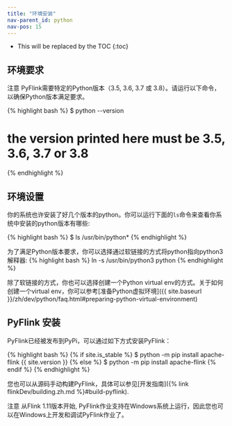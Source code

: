 ```yaml
---
title: "环境安装"
nav-parent_id: python
nav-pos: 15
---
```

<!--
Licensed to the Apache Software Foundation (ASF) under one
or more contributor license agreements.  See the NOTICE file
distributed with this work for additional information
regarding copyright ownership.  The ASF licenses this file
to you under the Apache License, Version 2.0 (the
"License"); you may not use this file except in compliance
with the License.  You may obtain a copy of the License at

  http://www.apache.org/licenses/LICENSE-2.0

Unless required by applicable law or agreed to in writing,
software distributed under the License is distributed on an
"AS IS" BASIS, WITHOUT WARRANTIES OR CONDITIONS OF ANY
KIND, either express or implied.  See the License for the
specific language governing permissions and limitations
under the License.
-->

* This will be replaced by the TOC
{:toc}

## 环境要求
<span class="label label-info">注意</span> PyFlink需要特定的Python版本（3.5, 3.6, 3.7 或 3.8）。请运行以下命令，以确保Python版本满足要求。

{% highlight bash %}
$ python --version
# the version printed here must be 3.5, 3.6, 3.7 or 3.8
{% endhighlight %}

## 环境设置

你的系统也许安装了好几个版本的python。你可以运行下面的`ls`命令来查看你系统中安装的python版本有哪些:

{% highlight bash %}
$ ls /usr/bin/python*
{% endhighlight %}

为了满足Python版本要求，你可以选择通过软链接的方式将python指向python3解释器:
{% highlight bash %}
ln -s /usr/bin/python3 python
{% endhighlight %}

除了软链接的方式，你也可以选择创建一个Python virtual env的方式。关于如何创建一个virtual env，你可以参考[准备Python虚拟环境]({{ site.baseurl }}/zh/dev/python/faq.html#preparing-python-virtual-environment)

## PyFlink 安装

PyFlink已经被发布到PyPi，可以通过如下方式安装PyFlink：

{% highlight bash %}
{% if site.is_stable %}
$ python -m pip install apache-flink {{ site.version }}
{% else %}
$ python -m pip install apache-flink
{% endif %}
{% endhighlight %}

您也可以从源码手动构建PyFlink，具体可以参见[开发指南]({% link flinkDev/building.zh.md %}#build-pyflink).

<span class="label label-info">注意</span> 从Flink 1.11版本开始, PyFlink作业支持在Windows系统上运行，因此您也可以在Windows上开发和调试PyFlink作业了。
